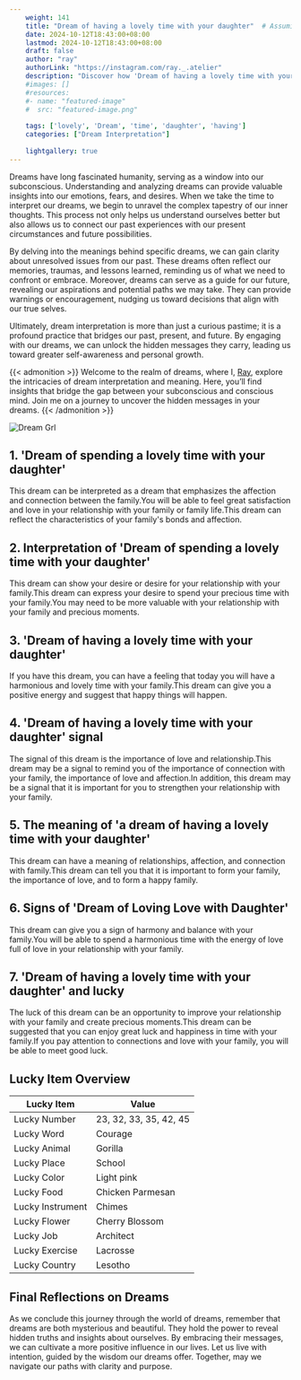 ```yaml
---
    weight: 141
    title: "Dream of having a lovely time with your daughter"  # Assuming 'title' column exists
    date: 2024-10-12T18:43:00+08:00
    lastmod: 2024-10-12T18:43:00+08:00
    draft: false
    author: "ray"
    authorLink: "https://instagram.com/ray._.atelier"
    description: "Discover how 'Dream of having a lovely time with your daughter' can interpret your future and uncover its significant meanings in your life."
    #images: []
    #resources:
    #- name: "featured-image"
    #  src: "featured-image.png"
    
    tags: ['lovely', 'Dream', 'time', 'daughter', 'having']
    categories: ["Dream Interpretation"]
    
    lightgallery: true
---
```

    
Dreams have long fascinated humanity, serving as a window into our subconscious. Understanding and analyzing dreams can provide valuable insights into our emotions, fears, and desires. When we take the time to interpret our dreams, we begin to unravel the complex tapestry of our inner thoughts. This process not only helps us understand ourselves better but also allows us to connect our past experiences with our present circumstances and future possibilities.

By delving into the meanings behind specific dreams, we can gain clarity about unresolved issues from our past. These dreams often reflect our memories, traumas, and lessons learned, reminding us of what we need to confront or embrace. Moreover, dreams can serve as a guide for our future, revealing our aspirations and potential paths we may take. They can provide warnings or encouragement, nudging us toward decisions that align with our true selves.

Ultimately, dream interpretation is more than just a curious pastime; it is a profound practice that bridges our past, present, and future. By engaging with our dreams, we can unlock the hidden messages they carry, leading us toward greater self-awareness and personal growth.

{{< admonition >}}
Welcome to the realm of dreams, where I, [Ray](https://instagram.com/ray._.atelier), explore the intricacies of dream interpretation and meaning. Here, you’ll find insights that bridge the gap between your subconscious and conscious mind. Join me on a journey to uncover the hidden messages in your dreams.
{{< /admonition >}}

![Dream Grl](https://cdn.pixabay.com/photo/2017/11/02/03/35/gothic-2910057_1280.jpg "Dream Grl")

## 1. 'Dream of spending a lovely time with your daughter'
This dream can be interpreted as a dream that emphasizes the affection and connection between the family.You will be able to feel great satisfaction and love in your relationship with your family or family life.This dream can reflect the characteristics of your family's bonds and affection.

## 2. Interpretation of 'Dream of spending a lovely time with your daughter'
This dream can show your desire or desire for your relationship with your family.This dream can express your desire to spend your precious time with your family.You may need to be more valuable with your relationship with your family and precious moments.

## 3. 'Dream of having a lovely time with your daughter'
If you have this dream, you can have a feeling that today you will have a harmonious and lovely time with your family.This dream can give you a positive energy and suggest that happy things will happen.

## 4. 'Dream of having a lovely time with your daughter' signal
The signal of this dream is the importance of love and relationship.This dream may be a signal to remind you of the importance of connection with your family, the importance of love and affection.In addition, this dream may be a signal that it is important for you to strengthen your relationship with your family.

## 5. The meaning of 'a dream of having a lovely time with your daughter'
This dream can have a meaning of relationships, affection, and connection with family.This dream can tell you that it is important to form your family, the importance of love, and to form a happy family.

## 6. Signs of 'Dream of Loving Love with Daughter'
This dream can give you a sign of harmony and balance with your family.You will be able to spend a harmonious time with the energy of love full of love in your relationship with your family.

## 7. 'Dream of having a lovely time with your daughter' and lucky
The luck of this dream can be an opportunity to improve your relationship with your family and create precious moments.This dream can be suggested that you can enjoy great luck and happiness in time with your family.If you pay attention to connections and love with your family, you will be able to meet good luck.

## Lucky Item Overview
| Lucky Item          | Value              |
|---------------|--------------------|
| Lucky Number        | 23, 32, 33, 35, 42, 45  |
| Lucky Word          | Courage |
| Lucky Animal        | Gorilla |
| Lucky Place         | School     |
| Lucky Color         | Light pink     |
| Lucky Food          | Chicken Parmesan      |
| Lucky Instrument    | Chimes |
| Lucky Flower        | Cherry Blossom    |
| Lucky Job           | Architect       |
| Lucky Exercise      | Lacrosse  |
| Lucky Country       | Lesotho    |


##  Final Reflections on Dreams

As we conclude this journey through the world of dreams, remember that dreams are both mysterious and beautiful. They hold the power to reveal hidden truths and insights about ourselves. By embracing their messages, we can cultivate a more positive influence in our lives. Let us live with intention, guided by the wisdom our dreams offer. Together, may we navigate our paths with clarity and purpose.
